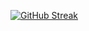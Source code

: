 [![GitHub Streak](https://streak-stats.demolab.com?user=1001bit&theme=transparent&hide_border=true&card_width=700)](https://git.io/streak-stats)
